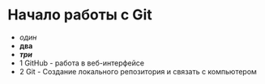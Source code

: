 # Начало работы с Git
- *один*
- **два**
- ***три***
- 1 GitHub - работа в веб-интерфейсе
- 2 Git - Создание локального репозитория и связать с компьютером
